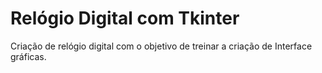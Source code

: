 # Relógio Digital com Tkinter
 Criação de relógio digital com o objetivo de treinar a criação de Interface gráficas.

 
